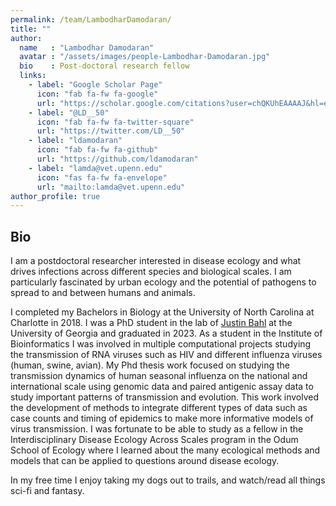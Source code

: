 ```yaml
---
permalink: /team/LambodharDamodaran/
title: ""
author:
  name   : "Lambodhar Damodaran"
  avatar : "/assets/images/people-Lambodhar-Damodaran.jpg"
  bio    : Post-doctoral research fellow
  links:
    - label: "Google Scholar Page"
      icon: "fab fa-fw fa-google"
      url: "https://scholar.google.com/citations?user=chQKUhEAAAAJ&hl=en"
    - label: "@LD__50"
      icon: "fab fa-fw fa-twitter-square"
      url: "https://twitter.com/LD__50"
    - label: "ldamodaran"
      icon: "fab fa-fw fa-github"
      url: "https://github.com/ldamodaran"
    - label: "lamda@vet.upenn.edu"
      icon: "fas fa-fw fa-envelope"
      url: "mailto:lamda@vet.upenn.edu"
author_profile: true
---
```


<!-- <img src="/assets/images/summary.png"> -->

## Bio 

I am a postdoctoral researcher interested in disease ecology and what drives infections across different species and biological scales. I am particularly fascinated by urban ecology and the potential of pathogens to spread to and between humans and animals. 

I completed my Bachelors in Biology at the University of North Carolina at Charlotte in 2018. I was a PhD student in the lab of [Justin Bahl](https://bahl-lab.github.io/) at the University of Georgia and graduated in 2023. As a student in the Institute of Bioinformatics I was involved in multiple computational projects studying the transmission of RNA viruses such as HIV and different influenza viruses (human, swine, avian). My Phd thesis work focused on studying the transmission dynamics of human seasonal influenza on the national and international scale using genomic data and paired antigenic assay data to study important patterns of transmission and evolution. This work involved the development of methods to integrate different types of data such as case counts and timing of epidemics to make more informative models of virus transmission. I was fortunate to be able to study as a fellow in the Interdisciplinary Disease Ecology Across Scales program in the Odum School of Ecology where I learned about the many ecological methods and models that can be applied to questions around disease ecology.

In my free time I enjoy taking my dogs out to trails, and watch/read all things sci-fi and fantasy.
